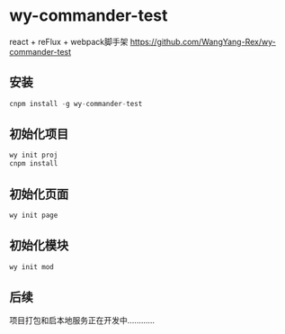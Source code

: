 # wy-commander-test
react + reFlux + webpack脚手架
https://github.com/WangYang-Rex/wy-commander-test

## 安装
```js
cnpm install -g wy-commander-test
```
## 初始化项目
```js
wy init proj
cnpm install
```

## 初始化页面
```js
wy init page
```

## 初始化模块
```js
wy init mod
```
## 后续
项目打包和启本地服务正在开发中............


